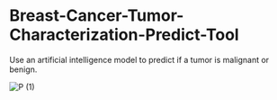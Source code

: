 # Breast-Cancer-Tumor-Characterization-Predict-Tool
Use an artificial intelligence model to predict if a tumor is malignant or benign. 

![P (1)](https://github.com/user-attachments/assets/7e406e70-d9f5-40f9-8000-b79697055c6b)
